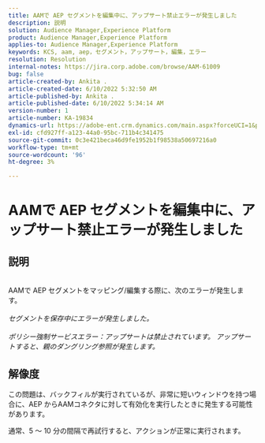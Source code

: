 ```yaml
---
title: AAMで AEP セグメントを編集中に、アップサート禁止エラーが発生しました
description: 説明
solution: Audience Manager,Experience Platform
product: Audience Manager,Experience Platform
applies-to: Audience Manager,Experience Platform
keywords: KCS, aam, aep，セグメント，アップサート，編集，エラー
resolution: Resolution
internal-notes: https://jira.corp.adobe.com/browse/AAM-61009
bug: false
article-created-by: Ankita .
article-created-date: 6/10/2022 5:32:50 AM
article-published-by: Ankita .
article-published-date: 6/10/2022 5:34:14 AM
version-number: 1
article-number: KA-19834
dynamics-url: https://adobe-ent.crm.dynamics.com/main.aspx?forceUCI=1&pagetype=entityrecord&etn=knowledgearticle&id=8701dcc2-7ee8-ec11-bb3c-000d3a3bd4a0
exl-id: cfd927ff-a123-44a0-95bc-711b4c341475
source-git-commit: 0c3e421beca46d9fe1952b1f98538a50697216a0
workflow-type: tm+mt
source-wordcount: '96'
ht-degree: 3%

---
```


# AAMで AEP セグメントを編集中に、アップサート禁止エラーが発生しました

## 説明

<br>AAMで AEP セグメントをマッピング/編集する際に、次のエラーが発生します。<br><br>_セグメントを保存中にエラーが発生しました。_<br><br>_&#x200B;ポリシー強制サービスエラー：アップサートは禁止されています。 アップサートすると、親のダングリング参照が発生します。_<br>

## 解像度


この問題は、バックフィルが実行されているが、非常に短いウィンドウを持つ場合に、AEP からAAMコネクタに対して有効化を実行したときに発生する可能性があります。

通常、5 ～ 10 分の間隔で再試行すると、アクションが正常に実行されます。
